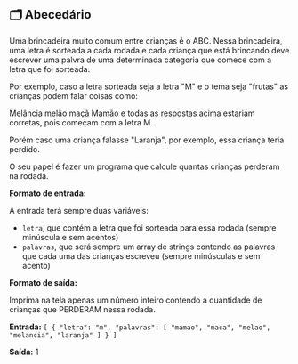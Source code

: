 ## 🗂️ Abecedário

Uma brincadeira muito comum entre crianças é o ABC. Nessa brincadeira, uma letra é sorteada a cada rodada e cada criança que está brincando deve escrever uma palvra de uma determinada categoria que comece com a letra que foi sorteada.

Por exemplo, caso a letra sorteada seja a letra "M" e o tema seja "frutas" as crianças podem falar coisas como:

Melância
melão
maçã
Mamão
e todas as respostas acima estariam corretas, pois começam com a letra M.

Porém caso uma criança falasse "Laranja", por exemplo, essa criança teria perdido.

O seu papel é fazer um programa que calcule quantas crianças perderam na rodada.

**Formato de entrada:**

A entrada terá sempre duas variáveis:

* `letra`, que contém a letra que foi sorteada para essa rodada (sempre minúscula e sem acentos)
* `palavras`, que será sempre um array de strings contendo as palavras que cada uma das crianças escreveu (sempre minúsculas e sem acento)

**Formato de saída:**

Imprima na tela apenas um número inteiro contendo a quantidade de crianças que PERDERAM nessa rodada.

**Entrada:**
`[
  {
    "letra": "m",
    "palavras": [
      "mamao",
      "maca",
      "melao",
      "melancia",
      "laranja"
    ]
  }
]
`

**Saída:** 1
